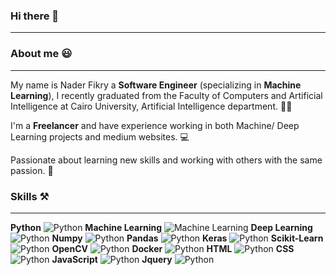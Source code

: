 ### Hi there 👋
- - -
### About me :smiley:
- - -
My name is Nader Fikry a **Software Engineer** (specializing in **Machine Learning**), I recently graduated from the Faculty of Computers and Artificial Intelligence at Cairo University, Artificial Intelligence department. :man_student:

I'm a **Freelancer** and have experience working in both Machine/ Deep Learning projects and medium websites. :computer:

Passionate about learning new skills and working with others with the same passion. :rocket:

### Skills :hammer_and_pick:
- - -
**Python** ![Python](https://cdn-icons-png.flaticon.com/28/1822/1822920.png) 
**Machine Learning** ![Machine Learning](https://cdn-icons-png.flaticon.com/28/2103/2103611.png) **Deep Learning** ![Python](https://cdn-icons-png.flaticon.com/16/1822/1822920.png) **Numpy** ![Python](https://cdn-icons-png.flaticon.com/16/1822/1822920.png) **Pandas** ![Python](https://cdn-icons-png.flaticon.com/16/1822/1822920.png) **Keras** ![Python](https://cdn-icons-png.flaticon.com/16/1822/1822920.png) **Scikit-Learn** ![Python](https://cdn-icons-png.flaticon.com/16/1822/1822920.png) **OpenCV** ![Python](https://cdn-icons-png.flaticon.com/16/1822/1822920.png) **Docker** ![Python](https://cdn-icons-png.flaticon.com/16/1822/1822920.png) **HTML** ![Python](https://cdn-icons-png.flaticon.com/16/1822/1822920.png) **CSS** ![Python](https://cdn-icons-png.flaticon.com/16/1822/1822920.png) **JavaScript** ![Python](https://cdn-icons-png.flaticon.com/16/1822/1822920.png) **Jquery** ![Python](https://cdn-icons-png.flaticon.com/16/1822/1822920.png)

<!--
**Nader-Fikry/Nader-Fikry** is a ✨ _special_ ✨ repository because its `README.md` (this file) appears on your GitHub profile.

Here are some ideas to get you started:

- 🔭 I’m currently working on ...
- 🌱 I’m currently learning ...
- 👯 I’m looking to collaborate on ...
- 🤔 I’m looking for help with ...
- 💬 Ask me about ...
- 📫 How to reach me: ...
- 😄 Pronouns: ...
- ⚡ Fun fact: ...
-->
